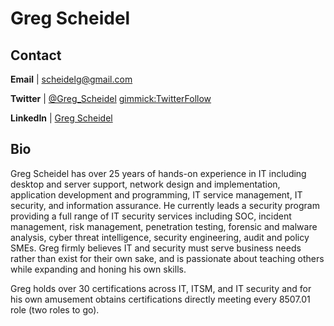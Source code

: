 Greg Scheidel
============

Contact
-------
**Email** | [scheidelg@gmail.com](mailto:scheidelg@gmail.com)

**Twitter** | [@Greg_Scheidel](http://twitter.com/Greg_Scheidel) [gimmick:TwitterFollow](@Greg_Scheidel)

**LinkedIn** | [Greg Scheidel](https://www.linkedin.com/in/greg-scheidel-a1030528/)


Bio
-----------
 
Greg Scheidel has over 25 years of hands-on experience in IT including desktop and server support, network design and implementation, application development and programming, IT service management, IT security, and information assurance. He currently leads a security program providing a full range of IT security services including SOC, incident management, risk management, penetration testing, forensic and malware analysis, cyber threat intelligence, security engineering, audit and policy SMEs. Greg firmly believes IT and security must serve business needs rather than exist for their own sake, and is passionate about teaching others while expanding and honing his own skills.

Greg holds over 30 certifications across IT, ITSM, and IT security and for his own amusement obtains certifications directly meeting every 8507.01 role (two roles to go).
